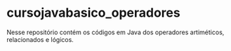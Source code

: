 # cursojavabasico_operadores
Nesse repositório contém os códigos em Java dos operadores artiméticos, relacionados e lógicos.
